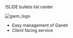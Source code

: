 !SLIDE bullets list center

![gwm_logo](logo.png)

* Easy management of Ganeti
* _Client_ facing service
